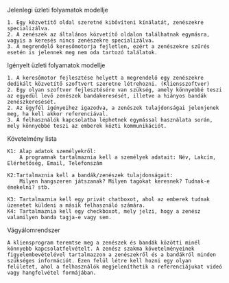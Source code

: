 Jelenlegi üzleti folyamatok modellje

	1. Egy közvetítő oldal szeretné kibővíteni kínálatát, zenészekre specializálva. 
	2. A zenészek az általános közvetítő oldalon találhatnak egymásra, vagyis a keresés nincs zenészekre specializálva.
	3. A megrendelő keresőmotorja fejletlen, ezért a zenészekre szűrés esetén is jelennek meg nem oda tartozó találatok.

Igényelt üzleti folyamatok modellje
	
	1. A keresőmotor fejlesztése helyett a megrendelő egy zenészekre dedikált közvetítő szoftvert szeretne létrehozni. (Kliensszoftver)
	2. Egy olyan szoftver fejlesztésére van szükség, amely könnyebbé teszi az egyedül levő zenészek bandakeresését, illetve a hiányos bandák zenészkeresését.
	2. Az ügyfél igényeihez igazodva, a zenészek tulajdonságai jelenjenek meg, ha kell akkor referenciával.
	3. A felhasználók kapcsolatba léphetnek egymással használata során, mely könnyebbé teszi az emberek közti kommunikációt.

 Követelmény lista

	K1: Alap adatok személyekről:
		A programnak tartalmaznia kell a személyek adatait: Név, Lakcím, Elérhetőség, Email, Telefonszám

	K2:Tartalmaznia kell a bandák/zenészek tulajdonságait:
		Milyen hangszeren játszanak? Milyen tagokat keresnek? Tudnak-e énekelni? stb.

	K3: Tartalmaznia kell egy privát chatboxot, ahol az emberek tudnak üzenetet küldeni a másik felhasználó számára.
	K4: Tartalmaznia kell egy checkboxot, mely jelzi, hogy a zenész valamilyen banda tagja-e vagy sem.

Vágyálomrendszer

	A kliensprogram teremtse meg a zenészek és bandák közötti minél könnyebb kapcsolatfelvételt. A zenész szakma követelményeinek figyelembevételével tartalmazzon a zenészekről és a bandákról minden szükséges információt. Ezen felül létre kell hozni egy olyan felületet, ahol a felhasználók megjeleníthetik a referenciájukat videó vagy hangfelvétel formájában.